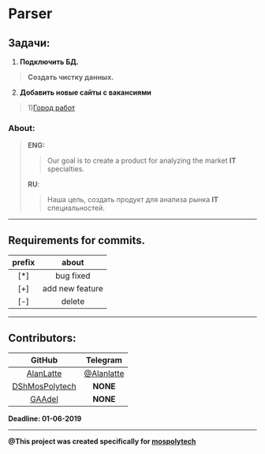 # **Parser**

## Задачи:
1. __Подключить БД.__
> __Создать чистку данных.__
2. __Добавить новые сайты с вакансиями__
> 1)[Город работ](https://gorodrabot.ru/)


### About:

> __ENG:__
>> Our goal is to create a product for analyzing the market __IT__ specialties.
>
> __RU__:
>> Наша цель, создать продукт для анализа рынка __IT__ специальностей. 
---
## Requirements for commits.
|  prefix  |  about  |
| :------: | :-----: |
|[*]| bug fixed|
|[+]| add new feature|
|[-]| delete|
---
## Contributors:
| GitHub | Telegram |
| :------: | :--------: |
|[AlanLatte](https://github.com/AlanLatte) | [@Alanlatte](https://t.me/Alanlatte/)
|[DShMosPolytech](https://github.com/DShMosPolytech)|__NONE__|
|[GAAdel](https://github.com/GAAdel)| __NONE__ |


__Deadline: 01-06-2019__

---

__@This project was created specifically for [mospolytech](https://mospolytech.ru/?eng/ "go to web site")__
